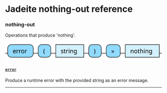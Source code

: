 <!---
  This markdown file was generated. Do not edit.
  -->

# Jadeite nothing-out reference

### <a name="nothing-out"></a>nothing-out

Operations that produce 'nothing'.

!["nothing-out"](./halite-bnf-diagrams/nothing-out-j.svg)

#### [`error`](jadeite-full-reference.md#error)

Produce a runtime error with the provided string as an error message.

---
